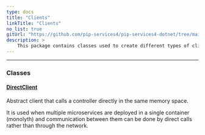 ```yaml
---
type: docs
title: "Clients"
linkTitle: "Clients"
no_list: true
gitUrl: "https://github.com/pip-services4/pip-services4-dotnet/tree/main/pip-services4-rpc-dotnet"
description: >
    This package contains classes used to create different types of clients.
---
```

---

<div class="module-body"> 

### Classes

#### [DirectClient](direct_client)
Abstract client that calls a controller directly in the same memory space.

It is used when multiple microservices are deployed in a single container (monolyth)
and communication between them can be done by direct calls rather than through 
the network.

</div>

